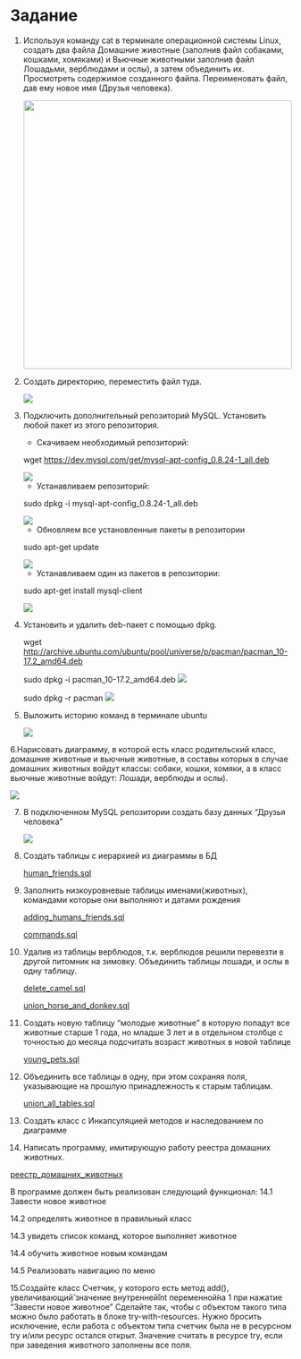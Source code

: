# Задание

1. Используя команду cat в терминале операционной системы Linux, создать
   два файла Домашние животные (заполнив файл собаками, кошками,
   хомяками) и Вьючные животными заполнив файл Лошадьми, верблюдами и
   ослы), а затем объединить их. Просмотреть содержимое созданного файла.
   Переименовать файл, дав ему новое имя (Друзья человека).


   <img src="screenshots/1.png" style="height: 480px; width: auto">
    

2. Создать директорию, переместить файл туда.
   

   <img src="screenshots/2.png">


3. Подключить дополнительный репозиторий MySQL. Установить любой пакет
   из этого репозитория.
   
   - Скачиваем необходимый репозиторий:
   
   wget https://dev.mysql.com/get/mysql-apt-config_0.8.24-1_all.deb

   <img src="screenshots/3_1.png">

   - Устанавливаем репозиторий:
   
   sudo dpkg -i mysql-apt-config_0.8.24-1_all.deb
   
   <img src="screenshots/3_2.png">
   
   - Обновляем все установленные пакеты в репозитории 

   sudo apt-get update
      
   <img src="screenshots/3_3.png">
     
   - Устанавливаем один из пакетов в репозитории:
   
   sudo apt-get install mysql-client
   
   <img src="screenshots/3_4.png">


4. Установить и удалить deb-пакет с помощью dpkg.

   wget http://archive.ubuntu.com/ubuntu/pool/universe/p/pacman/pacman_10-17.2_amd64.deb
   
   sudo dpkg -i pacman_10-17.2_amd64.deb
   <img src="screenshots/4_1.png">

   sudo dpkg -r pacman
   <img src="screenshots/4_2.png">


5. Выложить историю команд в терминале ubuntu

      <img src="screenshots/5.png">


6.Нарисовать диаграмму, в которой есть класс родительский класс, домашние
животные и вьючные животные, в составы которых в случае домашних
животных войдут классы: собаки, кошки, хомяки, а в класс вьючные животные
войдут: Лошади, верблюды и ослы).

   <img src="screenshots/entity_schema.jpg">

7. В подключенном MySQL репозитории создать базу данных “Друзья
   человека”
   
   <img src="screenshots/7.png">
   

8. Создать таблицы с иерархией из диаграммы в БД
   
   [human_friends.sql](/sql_files/create_all_schema.sql)


9. Заполнить низкоуровневые таблицы именами(животных), командами
   которые они выполняют и датами рождения

   [adding_humans_friends.sql](/sql_files/adding_human_friends.sql)

   [commands.sql](/sql_files/commands.sql)
   

10. Удалив из таблицы верблюдов, т.к. верблюдов решили перевезти в другой
    питомник на зимовку. Объединить таблицы лошади, и ослы в одну таблицу.

    [delete_camel.sql](/sql_files/delete_camel.sql)

    [union_horse_and_donkey.sql](/sql_files/union_horse_and_donkey.sql)


11. Создать новую таблицу “молодые животные” в которую попадут все
животные старше 1 года, но младше 3 лет и в отдельном столбце с точностью
до месяца подсчитать возраст животных в новой таблице

    [young_pets.sql](/sql_files/young_pets.sql)


12. Объединить все таблицы в одну, при этом сохраняя поля, указывающие на
    прошлую принадлежность к старым таблицам.

    [union_all_tables.sql](/sql_files/union_all_tables.sql)


13. Создать класс с Инкапсуляцией методов и наследованием по диаграмме
14. Написать программу, имитирующую работу реестра домашних животных.

[реестр_домашних_животных](/application/src/main/java/shirshin/human_friends)


В программе должен быть реализован следующий функционал:
14.1 Завести новое животное

14.2 определять животное в правильный класс

14.3 увидеть список команд, которое выполняет животное

14.4 обучить животное новым командам

14.5 Реализовать навигацию по меню

15.Создайте класс Счетчик, у которого есть метод add(), увеличивающий̆
значение внутренней̆int переменной̆на 1 при нажатие “Завести новое
животное” Сделайте так, чтобы с объектом такого типа можно было работать в
блоке try-with-resources. Нужно бросить исключение, если работа с объектом
типа счетчик была не в ресурсном try и/или ресурс остался открыт. Значение
считать в ресурсе try, если при заведения животного заполнены все поля.
   

